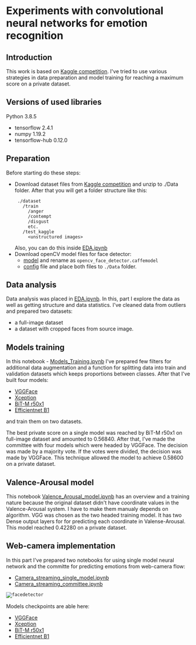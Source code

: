 # Experiments with convolutional neural networks for emotion recognition
## Introduction
This work is based on [Kaggle competition](https://www.kaggle.com/c/skillbox-computer-vision-project/overview).
I've tried to use various strategies in data preparation and model training for reaching a maximum score on a private dataset.
## Versions of used libraries
Python 3.8.5
- tensorflow 2.4.1
- numpy 1.19.2
- tensorflow-hub 0.12.0
## Preparation
Before starting do these steps:
- Download dataset files from [Kaggle competition](https://www.kaggle.com/c/skillbox-computer-vision-project/data) and unzip to ./Data folder. 
  After that you will get a folder structure like this:
  ```
   ./dataset
     /train
       /anger
       /contempt
       /disgust
       etc.
     /test_kaggle
       <unstructured images>
  ```
  Also, you can do this inside [EDA.ipynb](https://github.com/lugrenl/Emotion-Recognition_model/blob/main/EDA.ipynb)
- Download openCV model files for face detector:
  - [model](https://github.com/opencv/opencv_3rdparty/raw/dnn_samples_face_detector_20170830/res10_300x300_ssd_iter_140000.caffemodel) and rename as `opencv_face_detector.caffemodel`
  - [config](https://github.com/opencv/opencv/blob/master/samples/dnn/face_detector/opencv_face_detector.pbtxt) file and place both files to `./Data` folder.
## Data analysis
Data analysis was placed in [EDA.ipynb](https://github.com/lugrenl/Emotion-Recognition_model/blob/main/EDA.ipynb). In this, part I explore the data as well as getting structure and data statistics. I've cleaned data from outliers and prepared two datasets: 
- a full-image dataset 
- a dataset with cropped faces from source image.
## Models training
In this notebook - [Models_Training.ipynb](https://github.com/lugrenl/Emotion-Recognition_model/blob/main/Models_Training.ipynb) I've prepared few filters for additional data augmentation and a function for splitting data into train and validation datasets which keeps proportions between classes.
After that I've built four models:
- [VGGFace](https://github.com/rcmalli/keras-vggface)
- [Xception](https://keras.io/api/applications/xception/)
- [BiT-M r50x1](https://tfhub.dev/google/bit/m-r50x1/1)
- [Efficientnet B1](https://www.tensorflow.org/api_docs/python/tf/keras/applications/efficientnet/EfficientNetB1?hl=ru)

and train them on two datasets.

The best private score on a single model was reached by BiT-M r50x1 on full-image dataset and amounted to 0.56840.
After that, I've made the committee with four models which were headed by VGGFace.
The decision was made by a majority vote. If the votes were divided, the decision was made by VGGFace.
This technique allowed the model to achieve 0.58600 on a private dataset. 
## Valence-Arousal model
This notebook [Valence_Arousal_model.ipynb](https://github.com/lugrenl/Emotion-Recognition_model/blob/main/Valence_Arousal_model.ipynb) has an overview and a training nature because the original dataset didn't have coordinate values in the Valence-Arousal system. I have to make them manualy depends on algorithm.
VGG was chosen as the two headed training model. It has two Dense output layers for for predicting each coordinate in Valense-Arousal.
This model reached 0.42280 on a private dataset.
## Web-camera implementation
In this part I've prepared two notebooks for using single model neural network and the committe for predicting emotions from web-camera flow:
- [Camera_streaming_single_model.ipynb](https://github.com/lugrenl/Emotion-Recognition_model/blob/main/Camera_streaming_single_model.ipynb)
- [Camera_streaming_committee.ipynb](https://github.com/lugrenl/Emotion-Recognition_model/blob/main/Camera_streaming_committee.ipynb)

<code>![facedetector](https://miro.medium.com/max/1400/1*rSOC2rIKZ3NSkE3j1MetdQ.png)</code>

Models checkpoints are able here:
- [VGGFace](https://drive.google.com/file/d/1acXcVS88PCVbrCJjiidrC4B8SYLc2hPP/view?usp=sharing)
- [Xception](https://drive.google.com/file/d/1DnnfiZ6qViP3nXUgVy4i5H8HYiiDCE41/view?usp=sharing)
- [BiT-M r50x1](https://drive.google.com/file/d/1N3iPOKqPHvS9doA0jxNcqeWUXRYF_XXQ/view?usp=sharing)
- [Efficientnet B1](https://drive.google.com/file/d/1hBZ9-f91Akf9sj57T6gl7UcamL5LCFDQ/view?usp=sharing)

    


